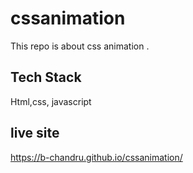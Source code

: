 # cssanimation

This repo is about css animation .



## Tech Stack

Html,css, javascript



## live site 

https://b-chandru.github.io/cssanimation/
